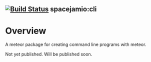 [![Build Status](https://travis-ci.org/spacejamio/meteor-cli.svg?branch=master)](https://travis-ci.org/spacejamio/meteor-cli)
spacejamio:cli
--------------
# Overview

A meteor package for creating command line programs with meteor.

Not yet published. Will be published soon.
